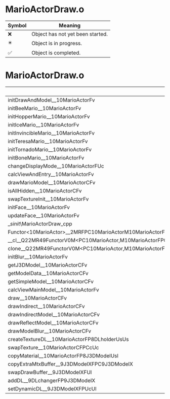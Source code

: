 # MarioActorDraw.o
| Symbol | Meaning 
| ------------- | ------------- 
| :x: | Object has not yet been started. 
| :eight_pointed_black_star: | Object is in progress. 
| :white_check_mark: | Object is completed. 


# MarioActorDraw.o
| Symbol | Decompiled? |
| ------------- | ------------- |
| initDrawAndModel__10MarioActorFv | :x: |
| initBeeMario__10MarioActorFv | :x: |
| initHopperMario__10MarioActorFv | :x: |
| initIceMario__10MarioActorFv | :x: |
| initInvincibleMario__10MarioActorFv | :x: |
| initTeresaMario__10MarioActorFv | :x: |
| initTornadoMario__10MarioActorFv | :x: |
| initBoneMario__10MarioActorFv | :x: |
| changeDisplayMode__10MarioActorFUc | :x: |
| calcViewAndEntry__10MarioActorFv | :x: |
| drawMarioModel__10MarioActorCFv | :x: |
| isAllHidden__10MarioActorCFv | :x: |
| swapTextureInit__10MarioActorFv | :x: |
| initFace__10MarioActorFv | :x: |
| updateFace__10MarioActorFv | :x: |
| __sinit_\MarioActorDraw_cpp | :x: |
| Functor&lt;10MarioActor&gt;__2MRFPC10MarioActorM10MarioActorFPCvPCv_v_Q22MR49FunctorV0M&lt;PC10MarioActor,M10MarioActorFPCvPCv_v&gt; | :x: |
| __cl__Q22MR49FunctorV0M&lt;PC10MarioActor,M10MarioActorFPCvPCv_v&gt;CFv | :x: |
| clone__Q22MR49FunctorV0M&lt;PC10MarioActor,M10MarioActorFPCvPCv_v&gt;CFP7JKRHeap | :x: |
| initBlur__10MarioActorFv | :x: |
| getJ3DModel__10MarioActorCFv | :x: |
| getModelData__10MarioActorCFv | :x: |
| getSimpleModel__10MarioActorCFv | :x: |
| calcViewMainModel__10MarioActorFv | :x: |
| draw__10MarioActorCFv | :x: |
| drawIndirect__10MarioActorCFv | :x: |
| drawIndirectModel__10MarioActorCFv | :x: |
| drawReflectModel__10MarioActorCFv | :x: |
| drawModelBlur__10MarioActorCFv | :x: |
| createTextureDL__10MarioActorFP8DLholderUsUs | :x: |
| swapTexture__10MarioActorCFPCcUc | :x: |
| copyMaterial__10MarioActorFP8J3DModelUsl | :x: |
| copyExtraMtxBuffer__9J3DModelXFPC9J3DModelX | :x: |
| swapDrawBuffer__9J3DModelXFUl | :x: |
| addDL__9DLchangerFP9J3DModelX | :x: |
| setDynamicDL__9J3DModelXFPUcUl | :x: |
